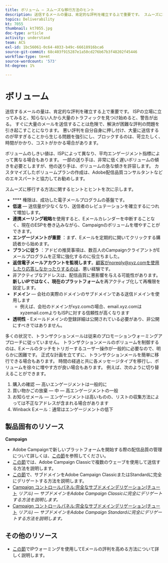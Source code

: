 ```yaml
---
title: ボリューム — スムーズな移行方法のヒント
description: 送信するメールの量は、肯定的な評判を確立する上で重要です。 スムーズに移行するために実行できる操作を説明します。
topics: Deliverability
kt: 7055
thumbnail: kt7055.jpg
doc-type: article
activity: understand
team: ACS
exl-id: 1bc56061-0c64-4033-b49c-66618916bca6
source-git-commit: 68c403f915287e1a50cd276b67b3f48202f45446
workflow-type: tm+mt
source-wordcount: '573'
ht-degree: 1%

---
```


# ボリューム

送信するメールの量は、肯定的な評判を確立する上で重要です。 ISPの立場に立ってみると、知らない人から大量のトラフィックを見つけ始めると、警告が出る。 すぐに大量のメールを送信することは危険で、解決が困難な評判の問題を引き起こすことになります。 悪い評判を自分自身に押し付け、大量に送信するのが早すぎることから生じる問題を強引にし、ブロックするのは、苛立たしく、時間がかかり、コストがかかる場合があります。

ボリュームのしきい値は、ISPによって異なり、平均エンゲージメント指標によって異なる場合もあります。 一部の送り手は、非常に低く遅いボリュームの傾きを必要としますが、他の送り手は、ボリュームの急な傾きを許容します。 カスタマイズしたボリュームプランの作成は、Adobe配信品質コンサルタントなどのエキスパートと協力してお勧めします。

スムーズに移行する方法に関するヒントとヒントを次に示します。

* **** 権限は、成功した電子メールプログラムの基盤です。
* **低速**  — 送信量が少なくなり、送信者のレピュテーションを確立するにつれて増加します。
* **連携メーリング戦略**&#x200B;を使用すると、Eメールカレンダーを中断することなく、現在のESPを巻き込みながら、Campaignのボリュームを増やすことができます。
* **エンゲージメントが重要** ：まず、Eメールを定期的に開いてクリックする購読者から始めます。
* **プランに従う** ：アドビの推奨事項は、数百人のCampaignクライアントがEメールプログラムを正常に強化するのに役立ちました。
* **返信電子メールアカウントを監視します**。顧客がnoreply@xyz.comを使用したり応答しなかったりするのは、悪い経験です。
* 非アクティブなアドレスは、配信品質に悪影響を与える可能性があります。 **新しいIPではなく、現在のプラットフォーム**&#x200B;を再アクティブ化して再権限を設定します。
* **ドメイン**  — 会社の実際のドメインのサブドメインである送信ドメインを使用します
   * 例えば、会社のドメインがxyz.comの場合、email.xyz.comはxyzemail.comよりもISPに対する信頼性が高くなります
* **透明性**  - Eメールドメインの登録詳細は公開されている必要があり、非公開にすべきではありません。

多くの状況で、トランザクションメールは従来のプロモーションウォーミングアプローチに従っていません。 トランザクションメールのボリュームを制御するのは、Eメールのタッチをトリガーするユーザー操作が一般的に必要なので、明らかに困難です。 正式な計画を立てずに、トランザクションメールを簡単に移行できる場合もあります。 時間の経過と共に各メッセージタイプを移行し、ボリュームを徐々に増やす方が良い場合もあります。 例えば、次のように切り替えることができます。

1. 購入の確認 — 高いエンゲージメントは一般的に
2. 買い物かごの放棄 — 中 — 高エンゲージメントの一般
3. お知らせメール — エンゲージメントは高いものの、リストの収集方法によっては不正なアドレスが含まれる場合があります
4. Winback Eメール：通常はエンゲージメントの低下

## 製品固有のリソース

**Campaign**

* Adobe Campaignで新しいプラットフォームを開始する際の配信品質の管理について詳しくは、[この節](/help/additional-resources/ac-starting-new-platform.md)を参照してください。
* [この節](https://experienceleague.adobe.com/docs/campaign-classic/using/sending-messages/key-steps-when-creating-a-delivery/steps-sending-the-delivery.html#sending-using-multiple-waves)では、Adobe Campaign Classicで複数のウェーブを使用して送信する方法を説明します。
* [この節](/help/additional-resources/ac-domain-name-setup.md)で、サブドメインをAdobe Campaign ClassicまたはStandardに完全にデリゲートする方法を説明します。
* [Campaign コントロールパネル:完全なサブドメインデリゲーション(チュート](https://experienceleague.adobe.com/docs/campaign-classic-learn/control-panel/subdomains-and-certificates/subdomain-delegation.html)  *リアル) — サブドメインをAdobe Campaign Classicに完全にデリゲートする方法を説明します。*
* [Campaign コントロールパネル:完全なサブドメインデリゲーション(チュート](https://experienceleague.adobe.com/docs/campaign-standard-learn/control-panel/subdomains-and-certificates/subdomain-delegation.html)  *リアル) — サブドメインをAdobe Campaign Standardに完全にデリゲートする方法を説明します。*

## その他のリソース

* [この節](/help/additional-resources/increase-reputation-with-ip-warming.md)でIPウォーミングを使用してEメールの評判を高める方法について詳しく説明します。

